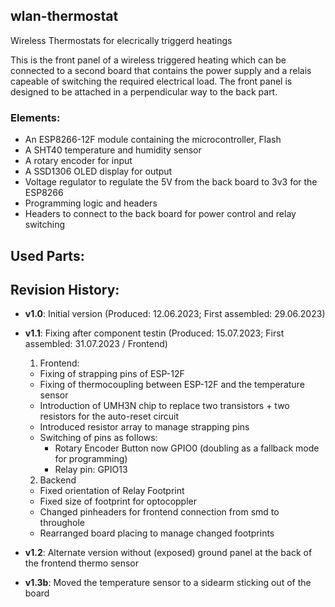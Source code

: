 ## wlan-thermostat
Wireless Thermostats for elecrically triggerd heatings

This is the front panel of a wireless triggered heating which can be connected to a second board that contains the 
power supply and a relais capeable of switching the required electrical load. The front panel is designed to be
attached in a perpendicular way to the back part.

### Elements:

- An ESP8266-12F module containing the microcontroller, Flash
- A SHT40 temperature and humidity sensor
- A rotary encoder for input
- A SSD1306 OLED display for output
- Voltage regulator to regulate the 5V from the back board to 3v3 for the ESP8266 
- Programming logic and headers
- Headers to connect to the back board for power control and relay switching

## Used Parts:

## Revision History:

- **v1.0**: Initial version (Produced: 12.06.2023; First assembled: 29.06.2023)
- **v1.1**: Fixing after component testin (Produced: 15.07.2023; First assembled: 31.07.2023 / Frontend)
   1. Frontend:
     - Fixing of strapping pins of ESP-12F
     - Fixing of thermocoupling between ESP-12F and the temperature sensor
     - Introduction of UMH3N chip to replace two transistors + two resistors for the auto-reset circuit
     - Introduced resistor array to manage strapping pins
     - Switching of pins as follows:
         - Rotary Encoder Button now GPIO0 (doubling as a fallback mode for programming)
         - Relay pin: GPIO13

   2. Backend
     - Fixed orientation of Relay Footprint
     - Fixed size of footprint for optocoppler
     - Changed pinheaders for frontend connection from smd to throughole
     - Rearranged board placing to manage changed footprints
- **v1.2**: Alternate version without (exposed) ground panel at the back of the frontend thermo sensor
- **v1.3b**: Moved the temperature sensor to a sidearm sticking out of the board
   
